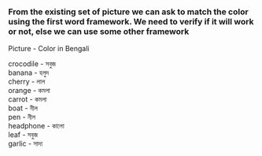 ### From the existing set of picture we can ask to match the color using the first word framework. We need to verify if it will work or not, else we can use some other framework

Picture - Color in Bengali

crocodile - সবুজ   
banana - হলুদ   
cherry - লাল  
orange - কমলা   
carrot - কমলা  
boat - নীল   
pen - নীল  
headphone - কালো   
leaf - সবুজ  
garlic - সাদা 

